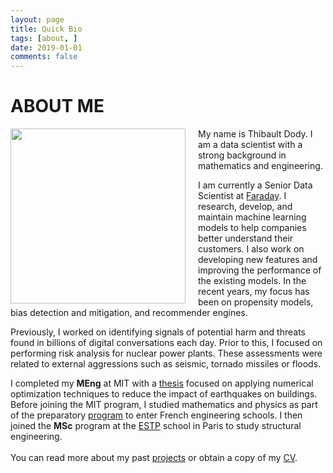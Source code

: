 ```yaml
---
layout: page
title: Quick Bio
tags: [about, ]
date: 2019-01-01
comments: false
---
```

    
# ABOUT ME

<div class="article_content">
            <p><img src="https://tdody.github.io/assets/img/Personal.png" style="float:left;width:280px;height:280px;padding-right:20px;">
My name is Thibault Dody. I am a data scientist with a strong background in mathematics and engineering.<br>

I am currently a Senior Data Scientist at <a href="https://faraday.ai/" target="_blank">Faraday</a>. I research, develop, and maintain machine learning models to help companies better understand their customers. I also work on developing new features and improving the performance of the existing models. In the recent years, my focus has been on propensity models, bias detection and mitigation, and recommender engines.<br>

Previously, I worked on identifying signals of potential harm and threats found in billions of digital conversations each day. Prior to this, I focused on performing risk analysis for nuclear power plants. These assessments were related to external aggressions such as seismic, tornado missiles or floods.<br>

I completed my <b>MEng</b> at MIT with a <a href="https://dspace.mit.edu/handle/1721.1/82709" target="_blank">thesis</a> focused on applying numerical optimization techniques to reduce the impact of earthquakes on buildings. Before joining the MIT program, I studied mathematics and physics as part of the preparatory <a href="https://en.wikipedia.org/wiki/Classe_pr%C3%A9paratoire_aux_grandes_%C3%A9coles" target="_blank">program</a> to enter French engineering schools. I then joined the <b>MSc</b> program at the <a href="https://www.estp.fr/en" target="_blank">ESTP</a> school in Paris to study structural engineering.<br>
<br>
You can read more about my past <a href="https://tdody.github.io/projects/">projects</a> or obtain a copy of my <a href="http://tdody.github.io/docs/DodyResume.pdf" target="_blank">CV</a>.
<br clear="left"></p>
 </div>
